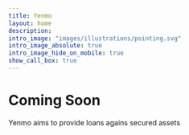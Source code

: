 ```yaml
---
title: Yenmo
layout: home
description: 
intro_image: "images/illustrations/pointing.svg"
intro_image_absolute: true
intro_image_hide_on_mobile: true
show_call_box: true
---
```


# Coming Soon

Yenmo aims to provide loans agains secured assets

